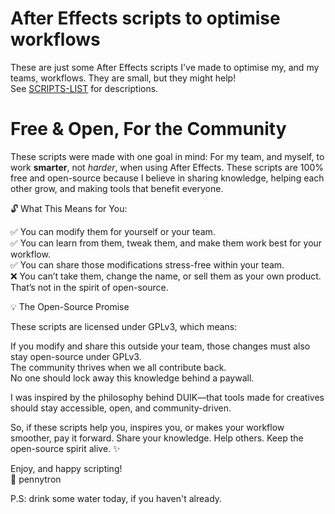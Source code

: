 # After Effects scripts to optimise workflows

These are just some After Effects scripts I've made to optimise my, and my teams, workflows. They are small, but they might help!  
See [SCRIPTS-LIST](https://github.com/pennytron/afx-scripts/blob/a5e106176579b9efcbf20983a77028607e8ec01a/SCRIPTS-LIST.md) for descriptions.

# Free & Open, For the Community

These scripts were made with one goal in mind: For my team, and myself, to work **smarter**, not _harder_, when using After Effects. These scripts are 100% free and open-source because I believe in sharing knowledge, helping each other grow, and making tools that benefit everyone.

🔓 What This Means for You:  

✅ You can modify them for yourself or your team.  
✅ You can learn from them, tweak them, and make them work best for your workflow.  
✅ You can share those modifications stress-free within your team.  
❌ You can’t take them, change the name, or sell them as your own product. That’s not in the spirit of open-source.  

💡 The Open-Source Promise

These scripts are licensed under GPLv3, which means:

If you modify and share this outside your team, those changes must also stay open-source under GPLv3.  
The community thrives when we all contribute back.  
No one should lock away this knowledge behind a paywall.  

I was inspired by the philosophy behind DUIK—that tools made for creatives should stay accessible, open, and community-driven.

So, if these scripts help you, inspires you, or makes your workflow smoother, pay it forward. Share your knowledge. Help others. Keep the open-source spirit alive. ✨  

Enjoy, and happy scripting!  
💜 pennytron

P.S: drink some water today, if you haven't already.
